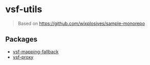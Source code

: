 # vsf-utils

> Based on https://github.com/wixplosives/sample-monorepo

## Packages

* [vsf-mapping-fallback](packages/vsf-mapping-fallback)
* [vsf-proxy](packages/vsf-proxy)

